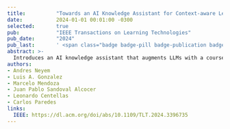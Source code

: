 ```yaml
---
title:          "Towards an AI Knowledge Assistant for Context-aware Learning Experiences in Software Capstone Project Development"
date:           2024-01-01 00:01:00 -0300
selected:       true
pub:            "IEEE Transactions on Learning Technologies"
pub_date:       "2024"
pub_last:       ' <span class="badge badge-pill badge-publication badge-success">IEEE TLT</span>'
abstract: >-
  Introduces an AI knowledge assistant that augments LLMs with a course‑specific knowledge base to deliver context‑aware recommendations in software capstone projects; reports improved support for students.
authors:
- Andres Neyem
- Luis A. Gonzalez
- Marcelo Mendoza
- Juan Pablo Sandoval Alcocer
- Leonardo Centellas
- Carlos Paredes
links:
  IEEE: https://dl.acm.org/doi/abs/10.1109/TLT.2024.3396735
---
```

